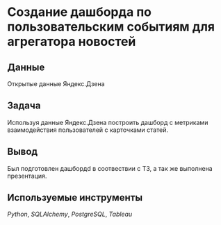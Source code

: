 # Создание дашборда по пользовательским событиям для агрегатора новостей
## Данные

Открытые данные Яндекс.Дзена
## Задача

Используя данные Яндекс.Дзена построить дашборд с метриками взаимодействия пользователей с карточками статей.

## Вывод

Был подготовлен дашбордd в соотвествии с ТЗ, а так же выполнена презентация. 

## Используемые инструменты
*Python*, *SQLAlchemy*, *PostgreSQL*, *Tableau*

